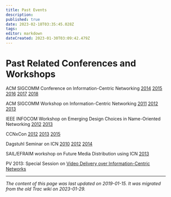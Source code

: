 ```yaml
---
title: Past Events
description: 
published: true
date: 2023-02-18T03:35:45.028Z
tags: 
editor: markdown
dateCreated: 2023-01-30T03:09:42.479Z
---
```


# Past Related Conferences and Workshops
ACM SIGCOMM Conference on Information-Centric Networking [2014](http://conferences2.sigcomm.org/acm-icn/2014/) [2015](http://conferences2.sigcomm.org/acm-icn/2015/) [2016](http://conferences2.sigcomm.org/acm-icn/2016/) [2017](http://conferences2.sigcomm.org/acm-icn/2017/) [2018](http://conferences2.sigcomm.org/acm-icn/2018/)

ACM SIGCOMM Workshop on Information-Centric Networking [2011](http://www.neclab.eu/icn-2011/) [2012](http://www.neclab.eu/icn-2012/) [2013](http://conferences.sigcomm.org/sigcomm/2013/icn.php)

IEEE INFOCOM Workshop on Emerging Design Choices in Name-Oriented Networking [2012](http://www.ieee-infocom.org/2012/nomen/) [2013](http://infocom.di.unimi.it/index.php/nomenwksp.html)

CCNxCon [2012](http://www.ccnx.org/ccnxcon2012/) [2013](http://www.ccnx.org/ccnxcon2013/) [2015](https://www.ccnx.org/ccnxcon-2015/)

Dagstuhl Seminar on ICN [2010](http://www.dagstuhl.de/en/program/calendar/semhp/?semnr=10492) [2012](http://www.dagstuhl.de/en/program/calendar/semhp/?semnr=12361) [2014](http://www.dagstuhl.de/en/program/calendar/semhp/?semnr=14291)

SAIL/EFRAIM workshop on Future Media Distribution using ICN [2013](http://www.sail-project.eu/future-media-distribution-information-centric-networks/)

PV 2013: Special Session on [Video Delivery over Information-Centric Networks](http://www.ietf.org/mail-archive/web/icnrg/current/msg00471.html)
&nbsp;
&nbsp;
&nbsp;

---

*The content of this page was last updated on 2019-01-15. It was migrated from the old Trac wiki on 2023-01-29.*